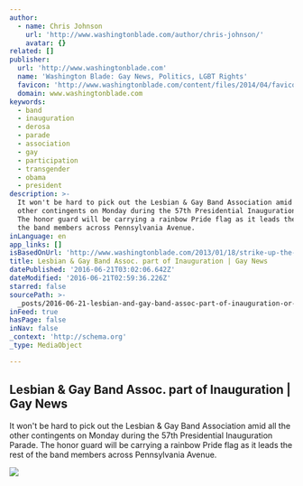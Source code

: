 ```yaml
---
author:
  - name: Chris Johnson
    url: 'http://www.washingtonblade.com/author/chris-johnson/'
    avatar: {}
related: []
publisher:
  url: 'http://www.washingtonblade.com'
  name: 'Washington Blade: Gay News, Politics, LGBT Rights'
  favicon: 'http://www.washingtonblade.com/content/files/2014/04/favicon.gif'
  domain: www.washingtonblade.com
keywords:
  - band
  - inauguration
  - derosa
  - parade
  - association
  - gay
  - participation
  - transgender
  - obama
  - president
description: >-
  It won't be hard to pick out the Lesbian & Gay Band Association amid all the
  other contingents on Monday during the 57th Presidential Inauguration Parade.
  The honor guard will be carrying a rainbow Pride flag as it leads the rest of
  the band members across Pennsylvania Avenue.
inLanguage: en
app_links: []
isBasedOnUrl: 'http://www.washingtonblade.com/2013/01/18/strike-up-the-band-2/'
title: Lesbian & Gay Band Assoc. part of Inauguration | Gay News
datePublished: '2016-06-21T03:02:06.642Z'
dateModified: '2016-06-21T02:59:36.226Z'
starred: false
sourcePath: >-
  _posts/2016-06-21-lesbian-and-gay-band-assoc-part-of-inauguration-or-gay-news.md
inFeed: true
hasPage: false
inNav: false
_context: 'http://schema.org'
_type: MediaObject

---
```

<article style=""><h1>Lesbian &amp; Gay Band Assoc. part of Inauguration | Gay News</h1><p>It won't be hard to pick out the Lesbian &amp; Gay Band Association amid all the other contingents on Monday during the 57th Presidential Inauguration Parade. The honor guard will be carrying a rainbow Pride flag as it leads the rest of the band members across Pennsylvania Avenue.</p><img src="http://www.washingtonblade.com/content/files/2013/01/Different_Drummers_participate_in_2013_inauguration_thumb_c_Washington_Blade_by_Michael_Key.jpg" /></article>